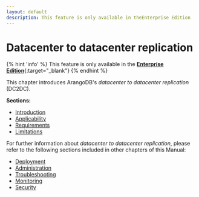 ```yaml
---
layout: default
description: This feature is only available in theEnterprise Edition
---
```


# Datacenter to datacenter replication

{% hint 'info' %}
This feature is only available in the
[**Enterprise Edition**](https://www.arangodb.com/why-arangodb/arangodb-enterprise/){:target="_blank"}
{% endhint %}

This chapter introduces ArangoDB's _datacenter to datacenter replication_ (DC2DC).

**Sections:**

- [Introduction](architecture-deploymentmodes-dc2dc-introduction.html)
- [Applicability](architecture-deploymentmodes-dc2dc-applicability.html)
- [Requirements](architecture-deploymentmodes-dc2dc-requirements.html)
- [Limitations](architecture-deploymentmodes-dc2dc-limitations.html)

For further information about _datacenter to datacenter replication_, please refer to the following sections included in other chapters of this Manual:

- [Deployment](deployment-dc2dc.html)
- [Administration](administration-dc2dc.html)
- [Troubleshooting](troubleshooting-dc2dc.html)
- [Monitoring](monitoring-dc2dc.html)
- [Security](security-dc2dc.html)

